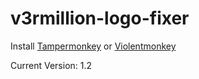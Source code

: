 # v3rmillion-logo-fixer

Install [Tampermonkey](https://www.tampermonkey.net/) or [Violentmonkey](https://violentmonkey.github.io/)

Current Version: 1.2
